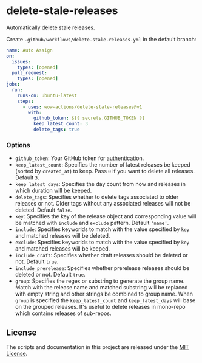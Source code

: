 # delete-stale-releases

Automatically delete stale releases.

Create `.github/workflows/delete-stale-releases.yml` in the default branch:

```yaml
name: Auto Assign
on:
  issues:
    types: [opened]
  pull_request:
    types: [opened]
jobs:
  run:
    runs-on: ubuntu-latest
    steps:
      - uses: wow-actions/delete-stale-releases@v1
        with:
          github_token: ${{ secrets.GITHUB_TOKEN }}
          keep_latest_count: 3
          delete_tags: true
```

### Options

- `github_token`: Your GitHub token for authentication.
- `keep_latest_count`: Specifies the number of latest releases be keeped (sorted by `created_at`) to keep. Pass `0` if you want to delete all releases. Default `3`.
- `keep_latest_days`: Specifies the day count from now and releases in which duration will be keeped.
- `delete_tags`: Specifies whether to delete tags associated to older releases or not. Older tags without any associated releases will not be deleted. Default `false`.
- `key`: Specifies the key of the release object and corresponding value will be matched with `include` and `exclude` pattern. Default `'name'`.
- `include`: Specifies keyworlds to match with the value specified by `key` and matched releases will be deleted.
- `exclude`: Specifies keyworlds to match with the value specified by `key` and matched releases will be keeped.
- `include_draft`: Specifies whether draft releases should be deleted or not. Default `true`.
- `include_prerelease`: Specifies whether prerelease releases should be deleted or not. Default `true`.
- `group`: Specifies the regex or substring to generate the group name. Match with the release name and matched substring will be replaced with empty string and other strings be combined to group name. When `group` is specified the `keep_latest_count` and `keep_latest_days` will base on the grouped releases. It's useful to delete releases in mono-repo which contains releases of sub-repos.

## License

The scripts and documentation in this project are released under the [MIT License](LICENSE).
